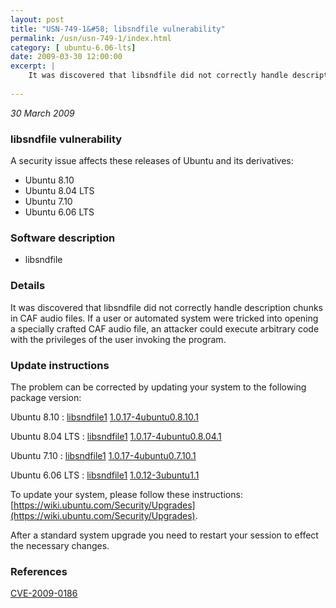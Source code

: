 ```yaml
---
layout: post
title: "USN-749-1&#58; libsndfile vulnerability"
permalink: /usn/usn-749-1/index.html
category: [ ubuntu-6.06-lts]
date: 2009-03-30 12:00:00
excerpt: |
    It was discovered that libsndfile did not correctly handle description chunks in CAF audio files. If a user or automated system were tricked into opening a specially crafted CAF audio file, an attacker could execute arbitrary code with the privileges of the user invoking the program. 
    
--- 
```

 
 

*30 March 2009*

### libsndfile vulnerability

A security issue affects these releases of Ubuntu and its derivatives:

* Ubuntu 8.10
* Ubuntu 8.04 LTS
* Ubuntu 7.10
* Ubuntu 6.06 LTS

### Software description

* libsndfile 

### Details

It was discovered that libsndfile did not correctly handle description chunks in CAF audio files. If a user or automated system were tricked into opening a specially crafted CAF audio file, an attacker could execute arbitrary code with the privileges of the user invoking the program. 

### Update instructions

The problem can be corrected by updating your system to the following package version:

Ubuntu 8.10
 : [libsndfile1](https://launchpad.net/ubuntu/+source/libsndfile) <span> [1.0.17-4ubuntu0.8.10.1](https://launchpad.net/ubuntu/+source/libsndfile/1.0.17-4ubuntu0.8.10.1) </span> 

Ubuntu 8.04 LTS
 : [libsndfile1](https://launchpad.net/ubuntu/+source/libsndfile) <span> [1.0.17-4ubuntu0.8.04.1](https://launchpad.net/ubuntu/+source/libsndfile/1.0.17-4ubuntu0.8.04.1) </span> 

Ubuntu 7.10
 : [libsndfile1](https://launchpad.net/ubuntu/+source/libsndfile) <span> [1.0.17-4ubuntu0.7.10.1](https://launchpad.net/ubuntu/+source/libsndfile/1.0.17-4ubuntu0.7.10.1) </span> 

Ubuntu 6.06 LTS
 : [libsndfile1](https://launchpad.net/ubuntu/+source/libsndfile) <span> [1.0.12-3ubuntu1.1](https://launchpad.net/ubuntu/+source/libsndfile/1.0.12-3ubuntu1.1) </span> 

To update your system, please follow these instructions: [https://wiki.ubuntu.com/Security/Upgrades](https://wiki.ubuntu.com/Security/Upgrades).

After a standard system upgrade you need to restart your session to effect the necessary changes. 

### References

 
 [CVE-2009-0186](http://people.ubuntu.com/~ubuntu-security/cve/CVE-2009-0186)
 


